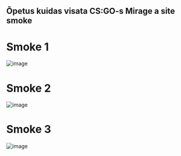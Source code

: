 ## Õpetus kuidas visata CS:GO-s Mirage a site smoke

# Smoke 1
![image](https://user-images.githubusercontent.com/93243148/165745770-23396514-0452-4f15-ab04-e519708e05d8.png)

# Smoke 2
![image](https://user-images.githubusercontent.com/93243148/165745966-adc343b3-0023-4e2b-8f46-735753edcc04.png)

# Smoke 3
![image](https://user-images.githubusercontent.com/93243148/165746090-14638787-a1d9-4d81-a0c9-3cb7eeb357e8.png)
